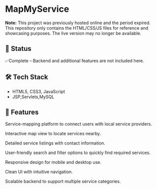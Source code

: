 # MapMyService

**Note:** This project was previously hosted online and the period expired. This repository only contains the HTML/CSS/JS files for reference and showcasing purposes. The live version may no longer be available.  

## 🚀 Status
✅Complete – Backend and additional features are not included here.

## 🛠️ Tech Stack
- HTML5, CSS3, JavaScript
- JSP,Servlets,MySQL

## 📂 Features
Service-mapping platform to connect users with local service providers.

Interactive map view to locate services nearby.

Detailed service listings with contact information.

User-friendly search and filter options to quickly find required services.

Responsive design for mobile and desktop use.

Clean UI with intuitive navigation.

Scalable backend to support multiple service categories.
